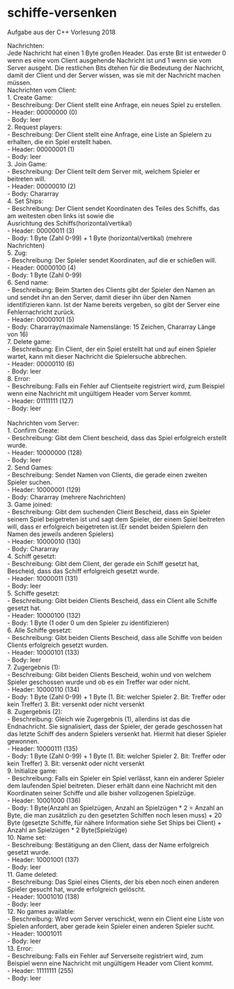 # schiffe-versenken
Aufgabe aus der C++ Vorlesung 2018

Nachrichten:<br/>
Jede Nachricht hat einen 1 Byte großen Header. Das erste Bit ist entweder 0 wenn es eine vom Client ausgehende Nachricht ist
und 1 wenn sie vom Server ausgeht. Die restlichen Bits dtehen für die Bedeutung der Nachricht, damit der Client und der Server wissen,
was sie mit der Nachricht machen müssen.<br/>
Nachrichten vom Client:<br/>
    1. Create Game:<br/>
        - Beschreibung: Der Client stellt eine Anfrage, ein neues Spiel zu erstellen.<br/>
        - Header: 00000000 (0)<br/>
        - Body: leer<br/>
    2. Request players:<br/>
        - Beschreibung: Der Client stellt eine Anfrage, eine Liste an Spielern zu erhalten, die ein Spiel erstellt haben.<br/>
        - Header: 00000001 (1)<br/>
        - Body: leer<br/>
    3. Join Game:<br/>
        - Beschreibung: Der Client teilt dem Server mit, welchem Spieler er beitreten will.<br/>
        - Header: 00000010 (2)<br/>
        - Body: Chararray<br/>
    4. Set Ships:<br/>
        - Beschreibung: Der Client sendet Koordinaten des Teiles des Schiffs, das am weitesten oben links ist sowie die<br/>
          Ausrichtung des Schiffs(horizontal/vertikal)<br/>
        - Header: 00000011 (3)<br/>
        - Body: 1 Byte (Zahl 0-99) + 1 Byte (horizontal/vertikal) (mehrere Nachrichten)<br/>
    5. Zug:<br/>
        - Beschreibung: Der Spieler sendet Koordinaten, auf die er schießen will.<br/>
        - Header: 00000100 (4)<br/>
        - Body: 1 Byte (Zahl 0-99)<br/>
    6. Send name:<br/>
        - Beschreibung: Beim Starten des Clients gibt der Spieler den Namen an und sendet ihn an den Server, damit dieser ihn über den Namen identifizieren kann.
          Ist der Name bereits vergeben, so gibt der Server eine Fehlernachricht zurück.<br/>
        - Header: 00000101 (5)<br/>
        - Body: Chararray(maximale Namenslänge: 15 Zeichen, Chararray Länge von 16)<br/>
    7. Delete game:<br/>
        - Beschreibung: Ein Client, der ein Spiel erstellt hat und auf einen Spieler wartet, kann mit dieser Nachricht die Spielersuche abbrechen.<br/>
        - Header: 00000110 (6)<br/>
        - Body: leer<br/>
    8. Error:<br/>
        - Beschreibung: Falls ein Fehler auf Clientseite registriert wird, zum Beispiel wenn eine Nachricht mit ungültigem Header vom Server kommt.<br/>
        - Header: 01111111 (127)<br/>
        - Body: leer<br/>
<br/>
Nachrichten vom Server:<br/>
    1. Confirm Create:<br/>
        - Beschreibung: Gibt dem Client bescheid, dass das Spiel erfolgreich erstellt wurde.<br/>
        - Header: 10000000 (128)<br/>
        - Body: leer<br/>
    2. Send Games:<br/>
        - Beschreibung: Sendet Namen von Clients, die gerade einen zweiten Spieler suchen.<br/>
        - Header: 10000001 (129)<br/>
        - Body: Chararray (mehrere Nachrichten)<br/>
    3. Game joined:<br/>
        - Beschreibung: Gibt dem suchenden Client Bescheid, dass ein Spieler seinem Spiel beigetreten ist und sagt
          dem Spieler, der einem Spiel beitreten will, dass er erfolgreich beigetreten ist.(Er sendet beiden Spielern
          den Namen des jeweils anderen Spielers)<br/>
        - Header: 10000010 (130)<br/>
        - Body: Chararray<br/>
    4. Schiff gesetzt:<br/>
        - Beschreibung: Gibt dem Client, der gerade ein Schiff gesetzt hat, Bescheid, dass das Schiff erfolgreich gesetzt wurde.<br/>
        - Header: 10000011 (131)<br/>
        - Body: leer<br/>
    5. Schiffe gesetzt:<br/>
        - Beschreibung: Gibt beiden Clients Bescheid, dass ein Client alle Schiffe gesetzt hat.<br/>
        - Header: 10000100 (132)<br/>
        - Body: 1 Byte (1 oder 0 um den Spieler zu identifizieren)<br/>
    6.  Alle Schiffe gesetzt:<br/>
        - Beschreibung: Gibt beiden Clients Bescheid, dass alle Schiffe von beiden Clients erfolgreich gesetzt wurden.<br/>
        - Header: 10000101 (133)<br/>
        - Body: leer<br/>
    7. Zugergebnis (1):<br/>
        - Beschreibung: Gibt beiden Clients Bescheid, wohin und von welchem Spieler geschossen wurde und ob es ein Treffer war oder nicht.<br/>
        - Header: 10000110 (134)<br/>
        - Body: 1 Byte (Zahl 0-99) + 1 Byte (1. Bit: welcher Spieler
                                             2. Bit: Treffer oder kein Treffer)
                                             3. Bit: versenkt oder nicht versenkt<br/>
    8. Zugergebnis (2):<br/>
        - Beschreibung: Gleich wie Zugergebnis (1), allerdins ist das die Endnachricht. Sie signalisiert, dass der Spieler, der gerade
          geschossen hat das letzte Schiff des andern Spielers versenkt hat. Hiermit hat dieser Spieler gewonnen.<br/>
        - Header: 10000111 (135)<br/>
        - Body: 1 Byte (Zahl 0-99) + 1 Byte (1. Bit: welcher Spieler
                                             2. Bit: Treffer oder kein Treffer)
                                             3. Bit: versenkt oder nicht versenkt<br/>
    9. Initialize game:<br/>
        - Beschreibung: Falls ein Spieler ein Spiel verlässt, kann ein anderer Spieler dem laufenden Spiel beitreten. Dieser erhält dann eine Nachricht mit den Koordinaten seiner Schiffe
          und alle bisher vollzogenen Spielzüge.<br/>
        - Header: 10001000 (136)<br/>
        - Body: 1 Byte(Anzahl an Spielzügen, Anzahl an Spielzügen * 2 = Anzahl an Byte, die man zusätzlich zu den gesetzten Schiffen noch lesen muss) + 20 Byte (gesetzte Schiffe, für nähere Information
          siehe Set Ships bei Client) + Anzahl an Spielzügen * 2 Byte(Spielzüge)<br/>
    10. Name set:<br/>
        - Beschreibung: Bestätigung an den Client, dass der Name erfolgreich gesetzt wurde.<br/>
        - Header: 10001001 (137)<br/>
        - Body: leer<br/>
    11. Game deleted:<br/>
        - Beschreibung: Das Spiel eines Clients, der bis eben noch einen anderen Spieler gesucht hat, wurde erfolgreich gelöscht.<br/>
        - Header: 10001010 (138)<br/>
        - Body: leer<br/>
    12. No games available:<br/>
        - Beschreibung: Wird vom Server verschickt, wenn ein Client eine Liste von Spielen anfordert, aber gerade kein Spieler einen anderen Spieler sucht.<br/>
        - Header: 10001011<br/>
        - Body: leer<br/>
    13. Error:<br/>
        - Beschreibung: Falls ein Fehler auf Serverseite registriert wird, zum Beispiel wenn eine Nachricht mit ungültigem Header vom Client kommt.<br/>
        - Header: 11111111 (255)<br/>
        - Body: leer<br/>